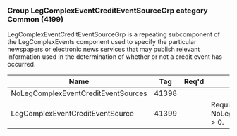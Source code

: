### Group LegComplexEventCreditEventSourceGrp category Common (4199)

LegComplexEventCreditEventSourceGrp is a repeating subcomponent of the LegComplexEvents component used to specify the particular newspapers or electronic news services that may publish relevant information used in the determination of whether or not a credit event has occurred.

| Name                                | Tag   | Req'd | Documentation                                               |
|-------------------------------------|-------|----------|-------------------------------------------------------------|
| NoLegComplexEventCreditEventSources | 41398 |       |                                                             |
| LegComplexEventCreditEventSource    | 41399 |       | Required if NoLegComplexEventCreditEventSources(41398) > 0. |

